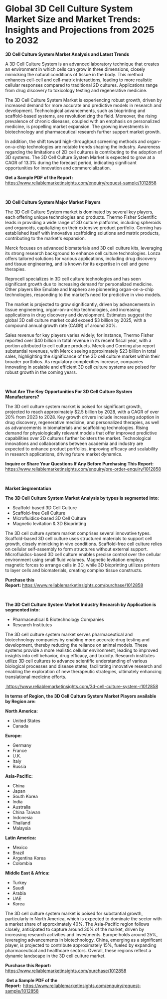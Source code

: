 <p><h1>Global 3D Cell Culture System Market Size and Market Trends: Insights and Projections from 2025 to 2032</h1></p><p><strong>3D Cell Culture System Market Analysis and Latest Trends</strong></p>
<p><p>A 3D Cell Culture System is an advanced laboratory technique that creates an environment in which cells can grow in three dimensions, closely mimicking the natural conditions of tissue in the body. This method enhances cell-cell and cell-matrix interactions, leading to more realistic cellular responses compared to traditional 2D cultures. Applications range from drug discovery to toxicology testing and regenerative medicine.</p><p>The 3D Cell Culture System Market is experiencing robust growth, driven by increased demand for more accurate and predictive models in research and development. Technological advancements, such as bioprinting and scaffold-based systems, are revolutionizing the field. Moreover, the rising prevalence of chronic diseases, coupled with an emphasis on personalized medicine, is propelling market expansion. The growing investments in biotechnology and pharmaceutical research further support market growth.</p><p>In addition, the shift toward high-throughput screening methods and organ-on-a-chip technologies are notable trends shaping the industry. Awareness regarding the limitations of 2D cell cultures is contributing to the adoption of 3D systems. The 3D Cell Culture System Market is expected to grow at a CAGR of 13.3% during the forecast period, indicating significant opportunities for innovation and commercialization.</p></p>
<p><strong>Get a Sample PDF of the Report:&nbsp;</strong> <a href="https://www.reliablemarketinsights.com/enquiry/request-sample/1012858?utm_campaign=3133&utm_medium=2&utm_source=Github&utm_content=ia&utm_term=17042025&utm_id=3d-cell-culture-system">https://www.reliablemarketinsights.com/enquiry/request-sample/1012858</a></p>
<p>&nbsp;</p>
<p><strong>3D Cell Culture System Major Market Players</strong></p>
<p><p>The 3D Cell Culture System market is dominated by several key players, each offering unique technologies and products. Thermo Fisher Scientific leads in providing a wide range of 3D culture platforms, including spheroids and organoids, capitalizing on their extensive product portfolio. Corning has established itself with innovative scaffolding solutions and matrix products, contributing to the market's expansion.</p><p>Merck focuses on advanced biomaterials and 3D cell culture kits, leveraging its strong research background to enhance cell culture technologies. Lonza offers tailored solutions for various applications, including drug discovery and tissue engineering, and is known for its expertise in cell and gene therapies.</p><p>Reprocell specializes in 3D cell culture technologies and has seen significant growth due to increasing demand for personalized medicine. Other players like Emulate and Insphero are pioneering organ-on-a-chip technologies, responding to the market’s need for predictive in vivo models.</p><p>The market is projected to grow significantly, driven by advancements in tissue engineering, organ-on-a-chip technologies, and increasing applications in drug discovery and development. Estimates suggest the global 3D cell culture market could exceed $3 billion by 2025, with a compound annual growth rate (CAGR) of around 30%.</p><p>Sales revenue for key players varies widely; for instance, Thermo Fisher reported over $40 billion in total revenue in its recent fiscal year, with a portion attributed to cell culture products. Merck and Corning also report substantial revenues, with Merck seeing approximately $23 billion in total sales, highlighting the significance of the 3D cell culture market within their broader portfolios. As regulatory complexities increase, companies innovating in scalable and efficient 3D cell culture systems are poised for robust growth in the coming years.</p></p>
<p>&nbsp;</p>
<p><strong>What Are The Key Opportunities For 3D Cell Culture System Manufacturers?</strong></p>
<p><p>The 3D cell culture system market is poised for significant growth, projected to reach approximately $2.5 billion by 2028, with a CAGR of over 20% from 2023 to 2028. Key growth drivers include increasing adoption in drug discovery, regenerative medicine, and personalized therapies, as well as advancements in biomaterials and scaffolding technologies. Rising demand for physiologically relevant models that offer improved predictive capabilities over 2D cultures further bolsters the market. Technological innovations and collaborations between academia and industry are expected to enhance product portfolios, improving efficacy and scalability in research applications, driving future market dynamics.</p></p>
<p><strong>Inquire or Share Your Questions If Any Before Purchasing This Report:</strong> <a href="https://www.reliablemarketinsights.com/enquiry/pre-order-enquiry/1012858?utm_campaign=3133&utm_medium=2&utm_source=Github&utm_content=ia&utm_term=17042025&utm_id=3d-cell-culture-system">https://www.reliablemarketinsights.com/enquiry/pre-order-enquiry/1012858</a></p>
<p>&nbsp;</p>
<p><strong>Market Segmentation</strong></p>
<p><strong>The 3D Cell Culture System Market Analysis by types is segmented into:</strong></p>
<p><ul><li>Scaffold-based 3D Cell Culture</li><li>Scaffold-free Cell Culture</li><li>Microfluidics-based 3D Cell Culture</li><li>Magnetic levitation & 3D Bioprinting</li></ul></p>
<p><p>The 3D cell culture system market comprises several innovative types. Scaffold-based 3D cell culture uses structured materials to support cell growth, closely mimicking in vivo conditions. Scaffold-free cell culture relies on cellular self-assembly to form structures without external support. Microfluidics-based 3D cell culture enables precise control over the cellular environment using small fluid volumes. Magnetic levitation employs magnetic forces to arrange cells in 3D, while 3D bioprinting utilizes printers to layer cells and biomaterials, creating complex tissue constructs.</p></p>
<p><strong>Purchase this Report:&nbsp;</strong><a href="https://www.reliablemarketinsights.com/purchase/1012858?utm_campaign=3133&utm_medium=2&utm_source=Github&utm_content=ia&utm_term=17042025&utm_id=3d-cell-culture-system">https://www.reliablemarketinsights.com/purchase/1012858</a></p>
<p>&nbsp;</p>
<p><strong>The 3D Cell Culture System Market Industry Research by Application is segmented into:</strong></p>
<p><ul><li>Pharmaceutical & Biotechnology Companies</li><li>Research Institutes</li></ul></p>
<p><p>The 3D cell culture system market serves pharmaceutical and biotechnology companies by enabling more accurate drug testing and development, thereby reducing the reliance on animal models. These systems provide a more realistic cellular environment, leading to improved insights into cell behavior, drug efficacy, and toxicity. Research institutes utilize 3D cell cultures to advance scientific understanding of various biological processes and disease states, facilitating innovative research and enabling the exploration of new therapeutic strategies, ultimately enhancing translational medicine efforts.</p></p>
<p><a href="https://www.reliablemarketinsights.com/3d-cell-culture-system-r1012858?utm_campaign=3133&utm_medium=2&utm_source=Github&utm_content=ia&utm_term=17042025&utm_id=3d-cell-culture-system">&nbsp;https://www.reliablemarketinsights.com/3d-cell-culture-system-r1012858</a></p>
<p><strong>In terms of Region, the 3D Cell Culture System Market Players available by Region are:</strong></p>
<p>
    <p> <strong> North America: </strong>
        <ul>
            <li>United States</li>
            <li>Canada</li>
        </ul>
        </p> 
    <p> <strong> Europe: </strong>
        <ul>
            <li>Germany</li>
            <li>France</li>
            <li>U.K.</li>
            <li>Italy</li>
            <li>Russia</li>
        </ul>
        </p> 
    <p> <strong> Asia-Pacific: </strong>
        <ul>
            <li>China</li>
            <li>Japan</li>
            <li>South Korea</li>
            <li>India</li>
            <li>Australia</li>
            <li>China Taiwan</li>
            <li>Indonesia</li>
            <li>Thailand</li>
            <li>Malaysia</li>
        </ul>
        </p> 
    <p> <strong> Latin America: </strong>
        <ul>
            <li>Mexico</li>
            <li>Brazil</li>
            <li>Argentina Korea</li>
            <li>Colombia</li>
        </ul>
        </p> 
    <p> <strong> Middle East & Africa: </strong>
        <ul>
            <li>Turkey</li>
            <li>Saudi</li>
            <li>Arabia</li>
            <li>UAE</li>
            <li>Korea</li>
        </ul>
    </p>
    </p>
<p><p>The 3D cell culture system market is poised for substantial growth, particularly in North America, which is expected to dominate the sector with a market share of approximately 40%. The Asia-Pacific region follows closely, anticipated to capture around 30% of the market, driven by increasing research activities and investments. Europe holds around 25%, leveraging advancements in biotechnology. China, emerging as a significant player, is projected to contribute approximately 15%, fueled by expanding pharmaceutical and healthcare sectors. Overall, these regions reflect a dynamic landscape in the 3D cell culture market.</p></p>
<p><strong>Purchase this Report: </strong><a href="https://www.reliablemarketinsights.com/purchase/1012858?utm_campaign=3133&utm_medium=2&utm_source=Github&utm_content=ia&utm_term=17042025&utm_id=3d-cell-culture-system">https://www.reliablemarketinsights.com/purchase/1012858</a></p>
<p>&nbsp;<strong>Get a Sample PDF of the Report:&nbsp;&nbsp;</strong><a href="https://www.reliablemarketinsights.com/enquiry/request-sample/1012858?utm_campaign=3133&utm_medium=2&utm_source=Github&utm_content=ia&utm_term=17042025&utm_id=3d-cell-culture-system">https://www.reliablemarketinsights.com/enquiry/request-sample/1012858</a></p>
<p><strong></strong></p>
<p><p></p><p></p><p></p></p>